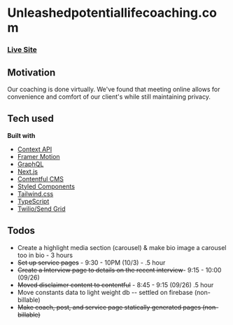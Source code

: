 # Unleashedpotentiallifecoaching.com

### [Live Site](https://jessrebelo.com/)

## Motivation

Our coaching is done virtually. We've found that meeting online allows for convenience and comfort of our client's while still maintaining privacy.

## Tech used

**Built with**

- [Context API](https://reactjs.org/docs/context.html)
- [Framer Motion](https://motion.io)
- [GraphQL](https://graphql.org/)
- [Next.js](https://nextjs.org/)
- [Contentful CMS](https://contentful.com/)
- [Styled Components](https://styled-components.com/)
- [Tailwind.css](https://tailwindcss.com/)
- [TypeScript](https://www.typescriptlang.org/)
- [Twilio/Send Grid](https://www.twilio.com/sendgrid/email-api)

## Todos

- Create a highlight media section (carousel) & make bio image a carousel too in bio - 3 hours
- ~~Set up service pages~~ - 9:30 - 10PM (10/3) - .5 hour
- ~~Create a Interview page to details on the recent interview~~- 9:15 - 10:00 (09/26)
- ~~Moved disclaimer content to contentful~~ - 8:45 - 9:15 (09/26) .5 hour
- Move constants data to light weight db -- settled on firebase (non-billable)
- ~~Make coach, post, and service page statically generated pages (non-billable)~~
